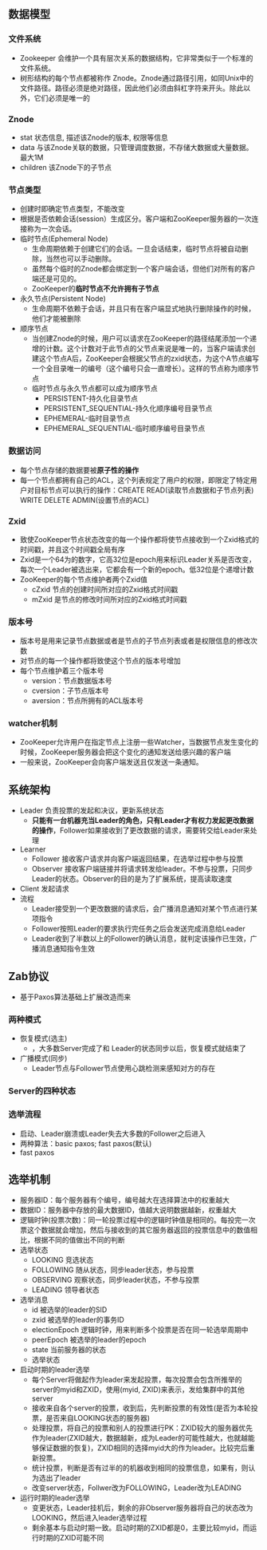 ## 数据模型
### 文件系统
- Zookeeper 会维护一个具有层次关系的数据结构，它非常类似于一个标准的文件系统。
- 树形结构的每个节点都被称作 Znode。Znode通过路径引用，如同Unix中的文件路径。路径必须是绝对路径，因此他们必须由斜杠字符来开头。除此以外，它们必须是唯一的
### Znode
- stat 状态信息, 描述该Znode的版本, 权限等信息
- data 与该Znode关联的数据，只管理调度数据，不存储大数据或大量数据。最大1M
- children 该Znode下的子节点
### 节点类型
- 创建时即确定节点类型，不能改变
- 根据是否依赖会话(session）生成区分。客户端和ZooKeeper服务器的一次连接称为一次会话。
- 临时节点(Ephemeral Node)
  - 生命周期依赖于创建它们的会话。一旦会话结束，临时节点将被自动删除，当然也可以手动删除。
  - 虽然每个临时的Znode都会绑定到一个客户端会话，但他们对所有的客户端还是可见的。
  - ZooKeeper的**临时节点不允许拥有子节点**
- 永久节点(Persistent Node)
  - 生命周期不依赖于会话，并且只有在客户端显式地执行删除操作的时候，他们才能被删除
- 顺序节点
  - 当创建Znode的时候，用户可以请求在ZooKeeper的路径结尾添加一个递增的计数。这个计数对于此节点的父节点来说是唯一的，当客户端请求创建这个节点A后，ZooKeeper会根据父节点的zxid状态，为这个A节点编写一个全目录唯一的编号（这个编号只会一直增长）。这样的节点称为顺序节点
  - 临时节点与永久节点都可以成为顺序节点
    - PERSISTENT-持久化目录节点
    - PERSISTENT_SEQUENTIAL-持久化顺序编号目录节点
    - EPHEMERAL-临时目录节点
    - EPHEMERAL_SEQUENTIAL-临时顺序编号目录节点
### 数据访问
- 每个节点存储的数据要被**原子性的操作**
- 每一个节点都拥有自己的ACL，这个列表规定了用户的权限，即限定了特定用户对目标节点可以执行的操作：CREATE READ(读取节点数据和子节点列表) WRITE DELETE ADMIN(设置节点的ACL)
### Zxid
- 致使ZooKeeper节点状态改变的每一个操作都将使节点接收到一个Zxid格式的时间戳，并且这个时间戳全局有序
- Zxid是一个64为的数字，它高32位是epoch用来标识Leader关系是否改变，每次一个Leader被选出来，它都会有一个新的epoch。低32位是个递增计数
- ZooKeeper的每个节点维护者两个Zxid值
  - cZxid 节点的创建时间所对应的Zxid格式时间戳
  - mZxid 是节点的修改时间所对应的Zxid格式时间戳
### 版本号
- 版本号是用来记录节点数据或者是节点的子节点列表或者是权限信息的修改次数
- 对节点的每一个操作都将致使这个节点的版本号增加
- 每个节点维护着三个版本号
  - version：节点数据版本号
  - cversion：子节点版本号
  - aversion：节点所拥有的ACL版本号
### watcher机制
- ZooKeeper允许用户在指定节点上注册一些Watcher，当数据节点发生变化的时候，ZooKeeper服务器会把这个变化的通知发送给感兴趣的客户端
- 一般来说，ZooKeeper会向客户端发送且仅发送一条通知。

## 系统架构
- Leader 负责投票的发起和决议，更新系统状态
  - **只能有一台机器充当Leader的角色，只有Leader才有权力发起更改数据的操作**，Follower如果接收到了更改数据的请求，需要转交给Leader来处理
- Learner
  - Follower 接收客户请求并向客户端返回结果，在选举过程中参与投票
  - Observer 接收客户端链接并将请求转发给leader。不参与投票，只同步Leader的状态。Observer的目的是为了扩展系统，提高读取速度
- Client 发起请求
- 流程
  - Leader接受到一个更改数据的请求后，会广播消息通知对某个节点进行某项指令
  - Follower按照Leader的要求执行完任务之后会发送完成消息给Leader
  - Leader收到了半数以上的Follower的确认消息，就判定该操作已生效，广播消息通知指令生效
  
## Zab协议
- 基于Paxos算法基础上扩展改造而来
### 两种模式
- 恢复模式(选主)
  - ，大多数Server完成了和 Leader的状态同步以后，恢复模式就结束了
- 广播模式(同步)
  - Leader节点与Follower节点使用心跳检测来感知对方的存在
### Server的四种状态
### 选举流程
  - 启动、Leader崩溃或Leader失去大多数的Follower之后进入
  - 两种算法：basic paxos; fast paxos(默认)
  - fast paxos
    

## 选举机制
- 服务器ID：每个服务器有个编号，编号越大在选择算法中的权重越大
- 数据ID：服务器中存放的最大数据ID，值越大说明数据越新，权重越大
- 逻辑时钟(投票次数)：同一轮投票过程中的逻辑时钟值是相同的。每投完一次票这个数据就会增加，然后与接收到的其它服务器返回的投票信息中的数值相比，根据不同的值做出不同的判断
- 选举状态
  - LOOKING 竞选状态
  - FOLLOWING 随从状态，同步leader状态，参与投票
  - OBSERVING 观察状态，同步leader状态，不参与投票
  - LEADING 领导者状态
- 选举消息
  - id 被选举的leader的SID
  - zxid 被选举的leader的事务ID
  - electionEpoch 逻辑时钟，用来判断多个投票是否在同一轮选举周期中
  - peerEpoch 被选举的leader的epoch
  - state 当前服务器的状态
  - 选举状态
- 启动时期的leader选举
  - 每个Server将做起作为leader来发起投票，每次投票会包含所推举的server的myid和ZXID，使用(myid, ZXID)来表示，发给集群中的其他server
  - 接收来自各个server的投票，收到后，先判断投票的有效性(是否为本轮投票，是否来自LOOKING状态的服务器)
  - 处理投票，将自己的投票和别人的投票进行PK：ZXID较大的服务器优先作为leader(ZXID越大，数据越新，成为Leader的可能性越大，也就越能够保证数据的恢复)，ZXID相同的选择myid大的作为leader。比较完后重新投票。
  - 统计投票，判断是否有过半的的机器收到相同的投票信息，如果有，则认为选出了leader
  - 改变server状态，Follwer改为FOLLOWING，Leader改为LEADING
- 运行时期的leader选举
  - 变更状态，Leader挂机后，剩余的非Observer服务器将自己的状态改为LOOKING，然后进入leader选举过程
  - 剩余基本与启动时期一致。启动时期的ZXID都是0，主要比较myid，而运行时期的ZXID可能不同
